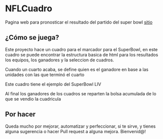 # NFLCuadro
Pagina web para pronosticar el resultado del partido del super bowl [sitio](https://lodoz.github.io/NFLCuadro/)

## ¿Cómo se juega?
Este proyecto hace un cuadro para el marcador para el SuperBowl, en este cuadro se puede encontrar la estructura basica de html para los resultados los equipos, los ganadores y la seleccion de cuadros.

Cuando un cuarto acaba, se define quien es el ganadore en base a las unidades con las que terminó el cuarto

Este cuadro tiene el ejemplo del SuperBowl LIV

Al final los ganadores de los cuadros se reparten la bolsa acumulada de lo que se vendio la cuadricula

## Por hacer
Queda mucho por mejorar, automatizar y perfeccionar, si te sirve, y tienes alguna sugerencia o hacer Pull request a alguna mejora. 
Bienvenid@!
